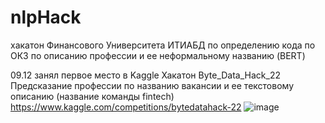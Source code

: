 # nlpHack
хакатон Финансового Университета ИТИАБД по определению кода по ОКЗ по описанию профессии и ее неформальному названию (BERT)

09.12 занял первое место в Kaggle Хакатон Byte_Data_Hack_22 Предсказание профессии по названию вакансии и ее текстовому описанию (название команды fintech)
https://www.kaggle.com/competitions/bytedatahack-22
![image](https://user-images.githubusercontent.com/117830215/216430301-d4b7b413-955e-4560-b3c6-eb6cd3367513.png)
